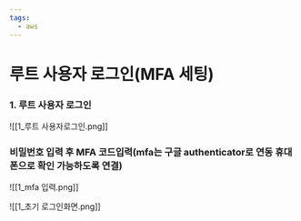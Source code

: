 ```yaml
---
tags:
  - aws
---
```


# 루트 사용자 로그인(MFA 세팅)
### 1. 루트 사용자 로그인
![[1_루트 사용자로그인.png]]
### 비밀번호 입력 후 MFA 코드입력(mfa는 구글 authenticator로 연동 휴대폰으로 확인 가능하도록 연결)
![[1_mfa 입력.png]]

![[1_초기 로그인화면.png]]
